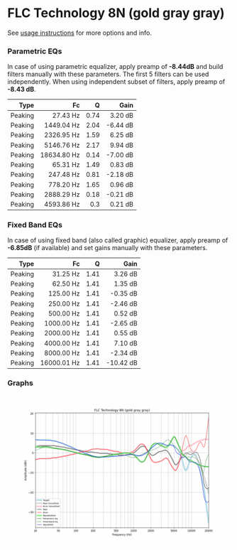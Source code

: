 # FLC Technology 8N (gold gray gray)
See [usage instructions](https://github.com/jaakkopasanen/AutoEq#usage) for more options and info.

### Parametric EQs
In case of using parametric equalizer, apply preamp of **-8.44dB** and build filters manually
with these parameters. The first 5 filters can be used independently.
When using independent subset of filters, apply preamp of **-8.43 dB**.

| Type    | Fc          |    Q | Gain     |
|--------:|------------:|-----:|---------:|
| Peaking | 27.43 Hz    | 0.74 | 3.20 dB  |
| Peaking | 1449.04 Hz  | 2.04 | -6.44 dB |
| Peaking | 2326.95 Hz  | 1.59 | 6.25 dB  |
| Peaking | 5146.76 Hz  | 2.17 | 9.94 dB  |
| Peaking | 18634.80 Hz | 0.14 | -7.00 dB |
| Peaking | 65.31 Hz    | 1.49 | 0.83 dB  |
| Peaking | 247.48 Hz   | 0.81 | -2.18 dB |
| Peaking | 778.20 Hz   | 1.65 | 0.96 dB  |
| Peaking | 2888.29 Hz  | 0.18 | -0.21 dB |
| Peaking | 4593.86 Hz  | 0.3  | 0.21 dB  |

### Fixed Band EQs
In case of using fixed band (also called graphic) equalizer, apply preamp of **-6.85dB**
(if available) and set gains manually with these parameters.

| Type    | Fc          |    Q | Gain      |
|--------:|------------:|-----:|----------:|
| Peaking | 31.25 Hz    | 1.41 | 3.26 dB   |
| Peaking | 62.50 Hz    | 1.41 | 1.35 dB   |
| Peaking | 125.00 Hz   | 1.41 | -0.35 dB  |
| Peaking | 250.00 Hz   | 1.41 | -2.46 dB  |
| Peaking | 500.00 Hz   | 1.41 | 0.52 dB   |
| Peaking | 1000.00 Hz  | 1.41 | -2.65 dB  |
| Peaking | 2000.00 Hz  | 1.41 | 0.55 dB   |
| Peaking | 4000.00 Hz  | 1.41 | 7.10 dB   |
| Peaking | 8000.00 Hz  | 1.41 | -2.34 dB  |
| Peaking | 16000.01 Hz | 1.41 | -10.42 dB |

### Graphs
![](./FLC%20Technology%208N%20(gold%20gray%20gray).png)